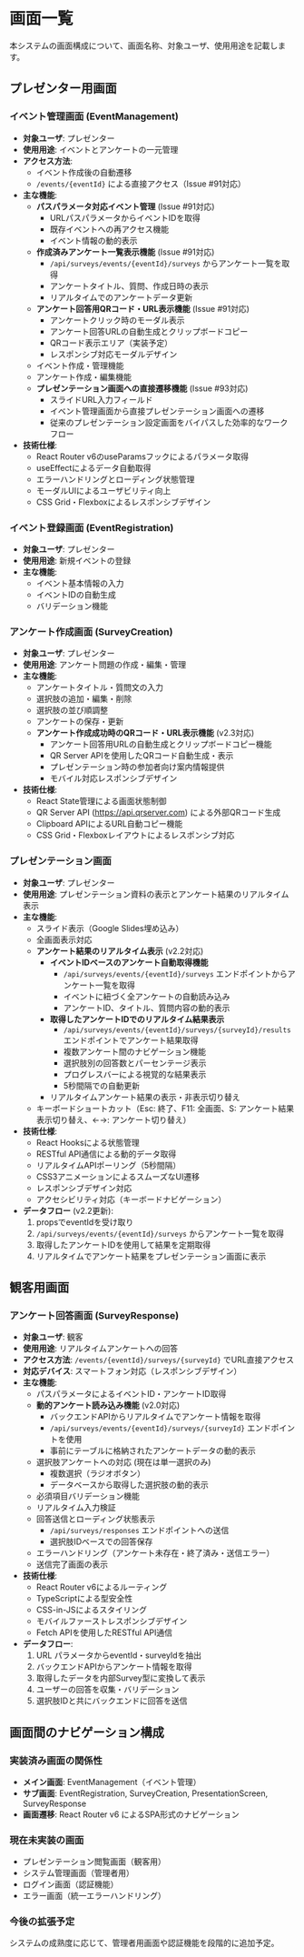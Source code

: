 # 画面一覧

本システムの画面構成について、画面名称、対象ユーザ、使用用途を記載します。

## プレゼンター用画面

### イベント管理画面 (EventManagement)
- **対象ユーザ**: プレゼンター
- **使用用途**: イベントとアンケートの一元管理
- **アクセス方法**: 
  - イベント作成後の自動遷移
  - `/events/{eventId}` による直接アクセス（Issue #91対応）
- **主な機能**:
  - **パスパラメータ対応イベント管理** (Issue #91対応)
    - URLパスパラメータからイベントIDを取得
    - 既存イベントへの再アクセス機能
    - イベント情報の動的表示
  - **作成済みアンケート一覧表示機能** (Issue #91対応)
    - `/api/surveys/events/{eventId}/surveys` からアンケート一覧を取得
    - アンケートタイトル、質問、作成日時の表示
    - リアルタイムでのアンケートデータ更新
  - **アンケート回答用QRコード・URL表示機能** (Issue #91対応)
    - アンケートクリック時のモーダル表示
    - アンケート回答URLの自動生成とクリップボードコピー
    - QRコード表示エリア（実装予定）
    - レスポンシブ対応モーダルデザイン
  - イベント作成・管理機能
  - アンケート作成・編集機能
  - **プレゼンテーション画面への直接遷移機能** (Issue #93対応)
    - スライドURL入力フィールド
    - イベント管理画面から直接プレゼンテーション画面への遷移
    - 従来のプレゼンテーション設定画面をバイパスした効率的なワークフロー
- **技術仕様**:
  - React Router v6のuseParamsフックによるパラメータ取得
  - useEffectによるデータ自動取得
  - エラーハンドリングとローディング状態管理
  - モーダルUIによるユーザビリティ向上
  - CSS Grid・Flexboxによるレスポンシブデザイン

### イベント登録画面 (EventRegistration)
- **対象ユーザ**: プレゼンター
- **使用用途**: 新規イベントの登録
- **主な機能**:
  - イベント基本情報の入力
  - イベントIDの自動生成
  - バリデーション機能

### アンケート作成画面 (SurveyCreation)
- **対象ユーザ**: プレゼンター
- **使用用途**: アンケート問題の作成・編集・管理
- **主な機能**:
  - アンケートタイトル・質問文の入力
  - 選択肢の追加・編集・削除
  - 選択肢の並び順調整
  - アンケートの保存・更新
  - **アンケート作成成功時のQRコード・URL表示機能** (v2.3対応)
    - アンケート回答用URLの自動生成とクリップボードコピー機能
    - QR Server APIを使用したQRコード自動生成・表示
    - プレゼンテーション時の参加者向け案内情報提供
    - モバイル対応レスポンシブデザイン
- **技術仕様**:
  - React State管理による画面状態制御
  - QR Server API (https://api.qrserver.com) による外部QRコード生成
  - Clipboard APIによるURL自動コピー機能
  - CSS Grid・Flexboxレイアウトによるレスポンシブ対応

### プレゼンテーション画面
- **対象ユーザ**: プレゼンター
- **使用用途**: プレゼンテーション資料の表示とアンケート結果のリアルタイム表示
- **主な機能**:
  - スライド表示（Google Slides埋め込み）
  - 全画面表示対応
  - **アンケート結果のリアルタイム表示** (v2.2対応)
    - **イベントIDベースのアンケート自動取得機能**
      - `/api/surveys/events/{eventId}/surveys` エンドポイントからアンケート一覧を取得
      - イベントに紐づく全アンケートの自動読み込み
      - アンケートID、タイトル、質問内容の動的表示
    - **取得したアンケートIDでのリアルタイム結果表示**
      - `/api/surveys/events/{eventId}/surveys/{surveyId}/results` エンドポイントでアンケート結果取得
      - 複数アンケート間のナビゲーション機能
      - 選択肢別の回答数とパーセンテージ表示
      - プログレスバーによる視覚的な結果表示
      - 5秒間隔での自動更新
    - リアルタイムアンケート結果の表示・非表示切り替え
  - キーボードショートカット（Esc: 終了、F11: 全画面、S: アンケート結果表示切り替え、←→: アンケート切り替え）
- **技術仕様**:
  - React Hooksによる状態管理
  - RESTful API通信による動的データ取得
  - リアルタイムAPIポーリング（5秒間隔）
  - CSS3アニメーションによるスムーズなUI遷移
  - レスポンシブデザイン対応
  - アクセシビリティ対応（キーボードナビゲーション）
- **データフロー** (v2.2更新):
  1. propsでeventIdを受け取り
  2. `/api/surveys/events/{eventId}/surveys` からアンケート一覧を取得
  3. 取得したアンケートIDを使用して結果を定期取得
  4. リアルタイムでアンケート結果をプレゼンテーション画面に表示

## 観客用画面

### アンケート回答画面 (SurveyResponse)
- **対象ユーザ**: 観客
- **使用用途**: リアルタイムアンケートへの回答
- **アクセス方法**: `/events/{eventId}/surveys/{surveyId}` でURL直接アクセス
- **対応デバイス**: スマートフォン対応（レスポンシブデザイン）
- **主な機能**:
  - パスパラメータによるイベントID・アンケートID取得
  - **動的アンケート読み込み機能** (v2.0対応)
    - バックエンドAPIからリアルタイムでアンケート情報を取得
    - `/api/surveys/events/{eventId}/surveys/{surveyId}` エンドポイントを使用
    - 事前にテーブルに格納されたアンケートデータの動的表示
  - 選択肢アンケートへの対応 (現在は単一選択のみ)
    - 複数選択（ラジオボタン）
    - データベースから取得した選択肢の動的表示
  - 必須項目バリデーション機能
  - リアルタイム入力検証
  - 回答送信とローディング状態表示
    - `/api/surveys/responses` エンドポイントへの送信
    - 選択肢IDベースでの回答保存
  - エラーハンドリング（アンケート未存在・終了済み・送信エラー）
  - 送信完了画面の表示
- **技術仕様**:
  - React Router v6によるルーティング
  - TypeScriptによる型安全性
  - CSS-in-JSによるスタイリング
  - モバイルファーストレスポンシブデザイン
  - Fetch APIを使用したRESTful API通信
- **データフロー**:
  1. URL パラメータからeventId・surveyIdを抽出
  2. バックエンドAPIからアンケート情報を取得
  3. 取得したデータを内部Survey型に変換して表示
  4. ユーザーの回答を収集・バリデーション
  5. 選択肢IDと共にバックエンドに回答を送信

## 画面間のナビゲーション構成

### 実装済み画面の関係性
- **メイン画面**: EventManagement（イベント管理）
- **サブ画面**: EventRegistration, SurveyCreation, PresentationScreen, SurveyResponse
- **画面遷移**: React Router v6 によるSPA形式のナビゲーション

### 現在未実装の画面
- プレゼンテーション閲覧画面（観客用）
- システム管理画面（管理者用）
- ログイン画面（認証機能）
- エラー画面（統一エラーハンドリング）

### 今後の拡張予定
システムの成熟度に応じて、管理者用画面や認証機能を段階的に追加予定。